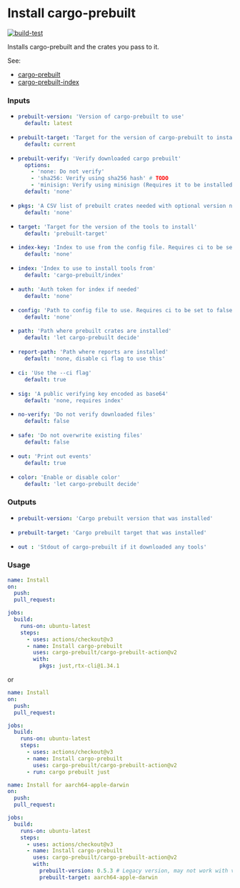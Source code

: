 # Install cargo-prebuilt

[![build-test](https://github.com/cargo-prebuilt/cargo-prebuilt-action/actions/workflows/test.yml/badge.svg)](https://github.com/cargo-prebuilt/cargo-prebuilt-action/actions/workflows/test.yml)

Installs cargo-prebuilt and the crates you pass to it.

See:
- [cargo-prebuilt](https://github.com/cargo-prebuilt/cargo-prebuilt)
- [cargo-prebuilt-index](https://github.com/cargo-prebuilt/index)

### Inputs

- ```yaml
  prebuilt-version: 'Version of cargo-prebuilt to use'
    default: latest
  ```
- ```yaml
  prebuilt-target: 'Target for the version of cargo-prebuilt to install'
    default: current
  ```
- ```yaml
  prebuilt-verify: 'Verify downloaded cargo prebuilt'
    options:
      - 'none: Do not verify'
      - 'sha256: Verify using sha256 hash' # TODO
      - 'minisign: Verify using minisign (Requires it to be installed and on the PATH)' # TOSO
    default: 'none'
  ```
- ```yaml
  pkgs: 'A CSV list of prebuilt crates needed with optional version numbers (see cargo-prebuilt cli)'
    default: 'none'
  ```
- ```yaml
  target: 'Target for the version of the tools to install'
    default: 'prebuilt-target'
  ```
- ```yaml
  index-key: 'Index to use from the config file. Requires ci to be set to false if using'
    default: 'none'
  ```
- ```yaml
  index: 'Index to use to install tools from'
    default: 'cargo-prebuilt/index'
  ```
- ```yaml
  auth: 'Auth token for index if needed'
    default: 'none'
  ```
- ```yaml
  config: 'Path to config file to use. Requires ci to be set to false if using'
    default: 'none'
  ```
- ```yaml
  path: 'Path where prebuilt crates are installed'
    default: 'let cargo-prebuilt decide'
  ```
- ```yaml
  report-path: 'Path where reports are installed'
    default: 'none, disable ci flag to use this'
  ```
- ```yaml
  ci: 'Use the --ci flag'
    default: true
  ```
- ```yaml
  sig: 'A public verifying key encoded as base64'
    default: 'none, requires index'
  ```
- ```yaml
  no-verify: 'Do not verify downloaded files'
    default: false
  ```
- ```yaml
  safe: 'Do not overwrite existing files'
    default: false
  ```
- ```yaml
  out: 'Print out events'
    default: true
  ```
- ```yaml
  color: 'Enable or disable color'
    default: 'let cargo-prebuilt decide'
  ```

### Outputs

- ```yaml
  prebuilt-version: 'Cargo prebuilt version that was installed'
  ```
- ```yaml
  prebuilt-target: 'Cargo prebuilt target that was installed'
  ```
- ```yaml
  out : 'Stdout of cargo-prebuilt if it downloaded any tools'
  ```

### Usage

```yaml
name: Install
on:
  push:
  pull_request:

jobs:
  build:
    runs-on: ubuntu-latest
    steps:
      - uses: actions/checkout@v3
      - name: Install cargo-prebuilt
        uses: cargo-prebuilt/cargo-prebuilt-action@v2
        with:
          pkgs: just,rtx-cli@1.34.1
```
or
```yaml
name: Install
on:
  push:
  pull_request:

jobs:
  build:
    runs-on: ubuntu-latest
    steps:
      - uses: actions/checkout@v3
      - name: Install cargo-prebuilt
        uses: cargo-prebuilt/cargo-prebuilt-action@v2
      - run: cargo prebuilt just
```

```yaml
name: Install for aarch64-apple-darwin
on:
  push:
  pull_request:

jobs:
  build:
    runs-on: ubuntu-latest
    steps:
      - uses: actions/checkout@v3
      - name: Install cargo-prebuilt
        uses: cargo-prebuilt/cargo-prebuilt-action@v2
        with:
          prebuilt-version: 0.5.3 # Legacy version, may not work with v2 action
          prebuilt-target: aarch64-apple-darwin
```
